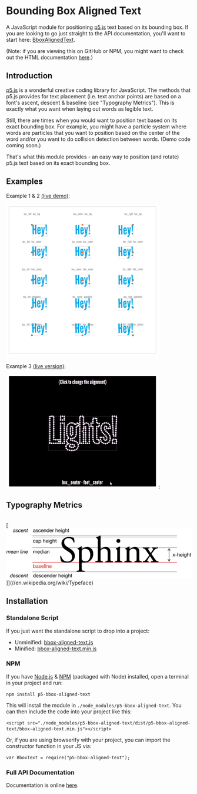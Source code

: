 Bounding Box Aligned Text
=========================

A JavaScript module for positioning [p5.js](//p5js.org/) text based on its bounding box. If you are looking to go just straight to the API documentation, you'll want to start here: [BboxAlignedText](//mikewesthad.com/p5-bbox-aligned-text/docs/BboxAlignedText.html).

(Note: if you are viewing this on GitHub or NPM, you might want to check out the HTML documentation [here](//mikewesthad.com/p5-bbox-aligned-text/docs/).)

## Introduction

[p5.js](//p5js.org/) is a wonderful creative coding library for JavaScript. The methods that p5.js provides for text placement (i.e. text anchor points) are based on a font's ascent, descent & baseline (see "Typography Metrics"). This is exactly what you want when laying out words as legible text.

Still, there are times when you would want to position text based on its exact bounding box. For example, you might have a particle system where words are particles that you want to position based on the center of the word and/or you want to do collision detection between words. (Demo code coming soon.)

That's what this module provides - an easy way to position (and rotate) p5.js text based on its exact bounding box.

## Examples

Example 1 & 2 [(live demo)](//www.mikewesthad.com/p5-bbox-aligned-text/examples/02-instance-p5-rotating-words/):

[![Example 1 & 2](images/example-2.gif)](//www.mikewesthad.com/p5-bbox-aligned-text/examples/02-instance-p5-rotating-words/)

Example 3 [(live version)](//www.mikewesthad.com/p5-bbox-aligned-text/examples/03-global-p5-text-points/):

[![Example 3](images/example-3.gif)](//www.mikewesthad.com/p5-bbox-aligned-text/examples/03-global-p5-text-points/):

## Typography Metrics

<br>[![Typography metrics](images/typographic-line-terms.png)]](//en.wikipedia.org/wiki/Typeface)

## Installation

### Standalone Script

If you just want the standalone script to drop into a project:

- Unminified: [bbox-aligned-text.js](//mikewesthad.com/p5-bbox-aligned-text/dist/bbox-aligned-text.js)
- Minified: [bbox-aligned-text.min.js](//mikewesthad.com/p5-bbox-aligned-text/dist/bbox-aligned-text.min.js)

### NPM

If you have [Node.js](//nodejs.org/en/) & [NPM](//www.npmjs.com/) (packaged with Node) installed, open a terminal in your project and run:

```
npm install p5-bbox-aligned-text
```

This will install the module in `./node_modules/p5-bbox-aligned-text`. You can then include the code into your project like this:

```
<script src="./node_modules/p5-bbox-aligned-text/dist/p5-bbox-aligned-text/bbox-aligned-text.min.js"></script>
```

Or, if you are using browserify with your project, you can import the constructor function in your JS via:

```
var BboxText = require("p5-bbox-aligned-text");
```

### Full API Documentation

Documentation is online [here](//mikewesthad.com/p5-bbox-aligned-text/docs/).

